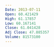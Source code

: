 ```yaml
---
Date: 2013-07-11
Open: 60.421429
High: 61.17857
Low: 60.167141
Close: 61.041428
Adj Close: 47.885357
Volume: 81573100
---
```

